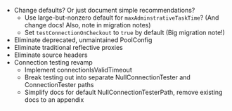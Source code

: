 * Change defaults? Or just document simple recommendations?
  - Use large-but-nonzero default for `maxAdminstrativeTaskTime`? (And change docs! Also, note in migration notes)
  - Set `testConnectionOnCheckout` to `true` by default (Big migration note!)
* Eliminate deprecated, unmaintained PoolConfig
* Eliminate traditional reflective proxies
* Eliminate source headers
* Connection testing revamp
  - Implement connectionIsValidTimeout
  - Break testing out into separate NullConnectionTester and ConnectionTester paths
  - Simplify docs for default NullConnectionTesterPath, remove existing docs to an appendix



